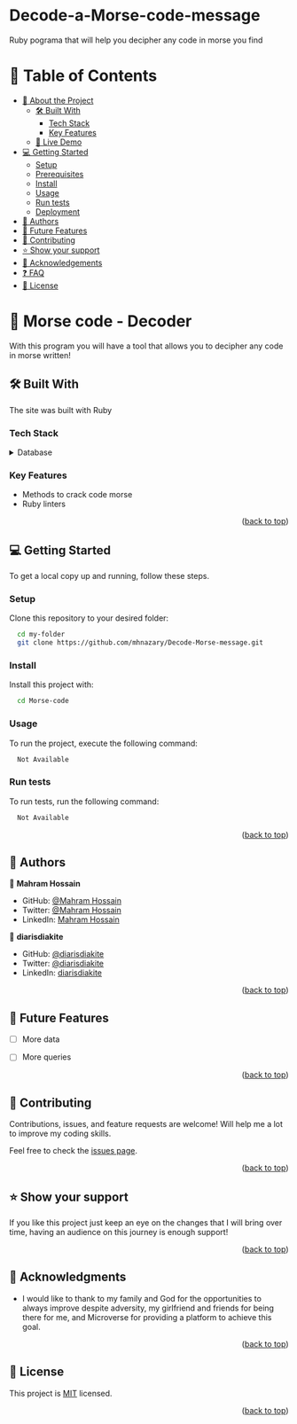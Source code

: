 # Decode-a-Morse-code-message


Ruby pograma that will help you decipher any code in morse you find

<a name="readme-top"></a>


# 📗 Table of Contents

- [📖 About the Project](#about-project)
  - [🛠 Built With](#built-with)
    - [Tech Stack](#tech-stack)
    - [Key Features](#key-features)
  - [🚀 Live Demo](#live-demo)
- [💻 Getting Started](#getting-started)
  - [Setup](#setup)
  - [Prerequisites](#prerequisites)
  - [Install](#install)
  - [Usage](#usage)
  - [Run tests](#run-tests)
  - [Deployment](#triangular_flag_on_post-deployment)
- [👥 Authors](#authors)
- [🔭 Future Features](#future-features)
- [🤝 Contributing](#contributing)
- [⭐️ Show your support](#support)
- [🙏 Acknowledgements](#acknowledgements)
- [❓ FAQ](#faq)
- [📝 License](#license)

<!-- PROJECT DESCRIPTION -->

# 📖 Morse code - Decoder  <a name="about-project"></a>

 With this program you will have a tool that allows you to decipher any code in morse written! 

## 🛠 Built With <a name="built-with"></a>

The site was built with Ruby

### Tech Stack <a name="tech-stack"></a>

<details>
<summary>Database</summary>
  <ul>
    <li><a href="https://www.ruby-lang.org/en/">Ruby</a></li>
  </ul>
</details>

<!-- Features -->

### Key Features <a name="key-features"></a>

- Methods to crack code morse
- Ruby linters

<p align="right">(<a href="#readme-top">back to top</a>)</p>
<!-- LIVE DEMO -->

<!-- GETTING STARTED -->

## 💻 Getting Started <a name="getting-started"></a>

To get a local copy up and running, follow these steps.

### Setup

Clone this repository to your desired folder:

```sh
  cd my-folder
  git clone https://github.com/mhnazary/Decode-Morse-message.git
```


### Install

Install this project with:

```sh
  cd Morse-code
```

### Usage

To run the project, execute the following command:

```sh
  Not Available
```

### Run tests

To run tests, run the following command:

```sh
  Not Available
```

<p align="right">(<a href="#readme-top">back to top</a>)</p>

<!-- AUTHORS -->

## 👥 Authors <a name="authors"></a>

👤 **Mahram Hossain**

- GitHub: [@Mahram Hossain](https://github.com/mhnazary)
- Twitter: [@Mahram Hossain](https://twitter.com/mh_nazary)
- LinkedIn: [Mahram Hossain](https://www.linkedin.com/in/mh-nazary-515686204/)

👤 **diarisdiakite**

- GitHub: [@diarisdiakite](https://github.com/diarisdiakite)
- Twitter: [@diarisdiakite](https://twitter.com/diarisdiakite)
- LinkedIn: [diarisdiakite](https://www.linkedin.com/in/diariatou-diakite-67ab80165/)

<p align="right">(<a href="#readme-top">back to top</a>)</p>


## 🔭 Future Features <a name="future-features"></a>

- [ ] More data
- [ ] More queries


<p align="right">(<a href="#readme-top">back to top</a>)</p>


## 🤝 Contributing <a name="contributing"></a>

Contributions, issues, and feature requests are welcome! Will help me a lot to improve my coding skills.

Feel free to check the [issues page](https://github.com/mhnazary/Decode-Morse-message/issues).

<p align="right">(<a href="#readme-top">back to top</a>)</p>


## ⭐️ Show your support <a name="support"></a>


If you like this project just keep an eye on the changes that I will bring over time, having an audience on this journey is enough support!

<p align="right">(<a href="#readme-top">back to top</a>)</p>


## 🙏 Acknowledgments <a name="acknowledgements"></a>

- I would like to thank to my family and God for the opportunities to always improve despite adversity, my girlfriend and friends for being there for me, and Microverse for providing a platform to achieve this goal.

<p align="right">(<a href="#readme-top">back to top</a>)</p>


## 📝 License <a name="license"></a>

This project is [MIT](./LICENSE) licensed.

<p align="right">(<a href="#readme-top">back to top</a>)</p>